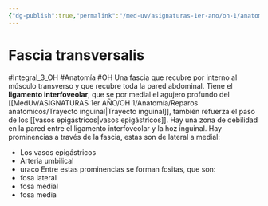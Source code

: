```yaml
---
{"dg-publish":true,"permalink":"/med-uv/asignaturas-1er-ano/oh-1/anatomia/musculos/fascia-transversalis/"}
---
```


# Fascia transversalis
#Integral_3_OH #Anatomía #OH 
Una fascia que recubre por interno al músculo transverso y que recubre toda la pared abdominal.
Tiene el **ligamento interfoveolar**, que se por medial el agujero profundo del [[MedUv/ASIGNATURAS 1er AÑO/OH 1/Anatomía/Reparos anatomicos/Trayecto inguinal\|Trayecto inguinal]], también refuerza el paso de los [[vasos epigástricos\|vasos epigástricos]]. Hay una zona de debilidad en la pared entre el ligamento interfoveolar y la hoz inguinal.
Hay prominencias a través de la fascia, estas son de lateral a medial:
- Los vasos epigástricos
- Arteria umbilical
- uraco
Entre estas prominencias se forman fositas, que son:
- fosa lateral
- fosa medial
- fosa media